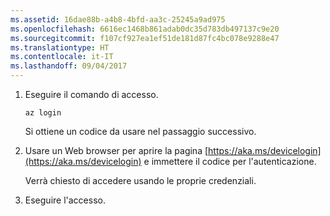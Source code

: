 ```yaml
---
ms.assetid: 16dae88b-a4b8-4bfd-aa3c-25245a9ad975
ms.openlocfilehash: 6616ec1468b861adab0dc35d783db497137c9e20
ms.sourcegitcommit: f107cf927ea1ef51de181d87fc4bc078e9288e47
ms.translationtype: HT
ms.contentlocale: it-IT
ms.lasthandoff: 09/04/2017
---
```

1. Eseguire il comando di accesso.

    ```azurecli-interactive
    az login
    ```

   Si ottiene un codice da usare nel passaggio successivo. 

1. Usare un Web browser per aprire la pagina [https://aka.ms/devicelogin](https://aka.ms/devicelogin) e immettere il codice per l'autenticazione.

    Verrà chiesto di accedere usando le proprie credenziali.

1. Eseguire l'accesso.
 
